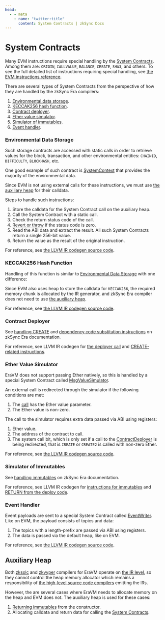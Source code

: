 ```yaml
---
head:
  - - meta
    - name: "twitter:title"
      content: System Contracts | zkSync Docs
---
```


# System Contracts

Many EVM instructions require special handling by the
[System Contracts](../specification/system-contracts.md). Among them are: `ORIGIN`,
`CALLVALUE`, `BALANCE`, `CREATE`, `SHA3`, and others. To see the full detailed list of instructions requiring special
handling, see
[the EVM instructions reference](../specification/instructions/evm.md).

There are several types of System Contracts from the perspective of how they are handled by the zkSync Era compilers:

1. [Environmental data storage](#environmental-data-storage).
2. [KECCAK256 hash function](#keccak256-hash-function).
3. [Contract deployer](#contract-deployer).
4. [Ether value simulator](#ether-value-simulator).
5. [Simulator of immutables](#simulator-of-immutables).
6. [Event handler](#event-handler).

### Environmental Data Storage

Such storage contracts are accessed with static calls in order to retrieve values for the block, transaction, and other
environmental entities: `CHAINID`, `DIFFICULTY`, `BLOCKHASH`, etc.

One good example of such contract is
[SystemContext](https://github.com/matter-labs/era-system-contracts/blob/main/contracts/SystemContext.sol) that provides
the majority of the environmental data.

Since EVM is not using external calls for these instructions, we must use [the auxiliary heap](#auxiliary-heap) for
their calldata.

Steps to handle such instructions:

1. Store the calldata for the System Contract call on the auxiliary heap.
2. Call the System Contract with a static call.
3. Check the return status code of the call.
4. [Revert or throw](https://github.com/code-423n4/2023-10-zksync/blob/main/docs/VM%20Section/How%20compiler%20works/exception_handling.md)
   if the status code is zero.
5. Read the ABI data and extract the result. All such System Contracts return a single 256-bit value.
6. Return the value as the result of the original instruction.

For reference, see
[the LLVM IR codegen source code](https://github.com/matter-labs/era-compiler-llvm-context/blob/main/src/eravm/context/function/runtime/system_request.rs).

### KECCAK256 Hash Function

Handling of this function is similar to [Environmental Data Storage](#environmental-data-storage) with one difference:

Since EVM also uses heap to store the calldata for `KECCAK256`, the required memory chunk is allocated by the IR
generator, and zkSync Era compiler does not need to use [the auxiliary heap](#auxiliary-heap).

For reference, see
[the LLVM IR codegen source code](https://github.com/matter-labs/era-compiler-llvm-context/blob/main/src/eravm/context/function/llvm_runtime.rs).

### Contract Deployer

See [handling CREATE](../../../../build/technical-reference/differences-with-ethereum.md#create-create2)
and
[dependency code substitution instructions](../../../../build/technical-reference/differences-with-ethereum.md#datasize-dataoffset-datacopy)
on zkSync Era documentation.

For reference, see LLVM IR codegen for
[the deployer call](https://github.com/matter-labs/era-compiler-llvm-context/blob/main/src/eravm/context/function/runtime/deployer_call.rs)
and
[CREATE-related instructions](https://github.com/matter-labs/era-compiler-llvm-context/blob/main/src/eravm/evm/create.rs).

### Ether Value Simulator

EraVM does not support passing Ether natively, so this is handled by a special System Contract called
[MsgValueSimulator](https://github.com/matter-labs/era-system-contracts/blob/main/contracts/MsgValueSimulator.sol).

An external call is redirected through the simulator if the following conditions are met:

1. The
   [call](https://github.com/code-423n4/2023-10-zksync/blob/main/docs/VM%20Section/How%20compiler%20works/instructions/evm/call.md)
   has the Ether value parameter.
2. The Ether value is non-zero.

The call to the simulator requires extra data passed via ABI using registers:

1. Ether value.
2. The address of the contract to call.
3. The system call bit, which is only set if a call to the [ContractDeployer](#contract-deployer) is being redirected,
   that is `CREATE` or `CREATE2` is called with non-zero Ether.

For reference, see
[the LLVM IR codegen source code](https://github.com/matter-labs/era-compiler-llvm-context/blob/main/src/eravm/evm/call.rs#L530).

### Simulator of Immutables

See
[handling immutables](../../../../build/technical-reference/differences-with-ethereum.md#setimmutable-loadimmutable)
on zkSync Era documentation.

For reference, see LLVM IR codegen for
[instructions for immutables](https://github.com/matter-labs/era-compiler-llvm-context/blob/main/src/eravm/evm/immutable.rs)
and
[RETURN from the deploy code](https://github.com/matter-labs/era-compiler-llvm-context/blob/main/src/eravm/evm/return.rs#L28).

### Event Handler

Event payloads are sent to a special System Contract called
[EventWriter](https://github.com/code-423n4/2023-10-zksync/blob/main/code/system-contracts/contracts/EventWriter.yul).
Like on EVM, the payload consists of topics and data:

1. The topics with a length-prefix are passed via ABI using registers.
2. The data is passed via the default heap, like on EVM.

For reference, see
[the LLVM IR codegen source code](https://github.com/matter-labs/era-compiler-llvm-context/blob/main/src/eravm/evm/event.rs).

## Auxiliary Heap

Both [zksolc](../toolchain/solidity.md) and
[zkvyper](../toolchain/vyper.md) compilers for EraVM operate on
[the IR level](../toolchain/overview.md#ir-compilers), so they cannot control
the heap memory allocator which remains a responsibility of
[the high-level source code compilers](../toolchain/overview.md#high-level-source-code-compilers)
emitting the IRs.

However, the are several cases where EraVM needs to allocate memory on the heap and EVM does not. The auxiliary heap is
used for these cases:

1. [Returning immutables](../../../../build/technical-reference/differences-with-ethereum.md#setimmutable-loadimmutable)
   from the constructor.
2. Allocating calldata and return data for calling the
   [System Contracts](../specification/system-contracts.md).
